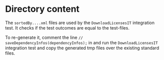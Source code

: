 # Directory content

The `sortedBy....xml` files are used by the `DownloadLicensesIT` integration test.
It checks if the test outcomes are equal to the test-files.

To re-generate it, comment the line `// saveDependencyInfos(dependencyInfos);` in and run the `DownloadLicensesIT`
integration test and copy the generated tmp files over the existing standard files.